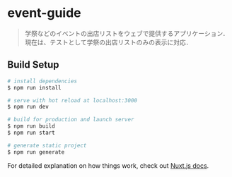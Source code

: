 # event-guide

> 学祭などのイベントの出店リストをウェブで提供するアプリケーション．
> 現在は、テストとして学祭の出店リストのみの表示に対応．

## Build Setup

``` bash
# install dependencies
$ npm run install

# serve with hot reload at localhost:3000
$ npm run dev

# build for production and launch server
$ npm run build
$ npm run start

# generate static project
$ npm run generate
```

For detailed explanation on how things work, check out [Nuxt.js docs](https://nuxtjs.org).
